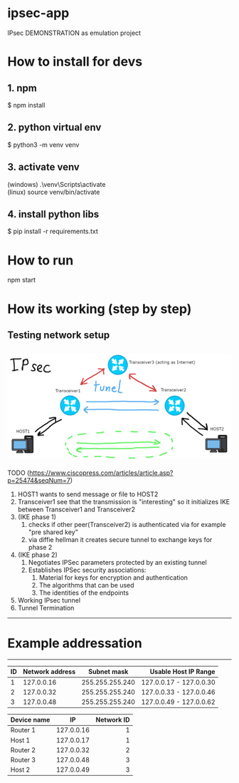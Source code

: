 # ipsec-app
IPsec DEMONSTRATION as emulation project

# How to install for devs
## 1. npm
$ npm install
## 2. python virtual env
$ python3 -m venv venv<br>
## 3. activate venv
(windows) .\venv\Scripts\activate<br>
(linux) source venv/bin/activate<br>
## 4. install python libs
$ pip install -r requirements.txt

# How to run
npm start

# How its working (step by step)
## Testing network setup
![network](schemat.png)
---
TODO (https://www.ciscopress.com/articles/article.asp?p=25474&seqNum=7)

1. HOST1 wants to send message or file to HOST2
2. Transceiver1 see that the transmission is "interesting" so it initializes IKE between Transceiver1 and Transceiver2
3. (IKE phase 1)
   1. checks if other peer(Transceiver2) is authenticated via for example "pre shared key"
   2. via diffie hellman it creates secure tunnel to exchange keys for phase 2
4. (IKE phase 2)
   1. Negotiates IPSec parameters protected by an existing tunnel
   2. Establishes IPSec security associations:
      1. Material for keys for encryption and authentication
      2. The algorithms that can be used
      3. The identities of the endpoints
5. Working IPsec tunnel
6. Tunnel Termination
---
# Example addressation
---

| ID | Network address      | Subnet mask           | Usable Host IP Range    |
| -- | -------------------- |:---------------------:| -----------------------:|
| 1  | 127.0.0.16           | 255.255.255.240       | 127.0.0.17 - 127.0.0.30 |
| 2  | 127.0.0.32           | 255.255.255.240       | 127.0.0.33 - 127.0.0.46 |
| 3  | 127.0.0.48           | 255.255.255.240       | 127.0.0.49 - 127.0.0.62 |


| Device name   |       IP      | Network ID |
| ------------- |:-------------:| ----------:|
| Router 1      | 127.0.0.16    |      1     |
| Host 1        | 127.0.0.17    |      1     |
| Router 2      | 127.0.0.32    |      2     |
| Router 3      | 127.0.0.48    |      3     |
| Host 2        | 127.0.0.49    |      3     |